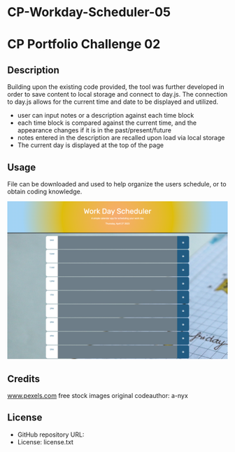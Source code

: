 # CP-Workday-Scheduler-05


# CP Portfolio Challenge 02

## Description

Building upon the existing code provided, the tool was further developed in order to save content to local storage and connect to day.js. The connection to day.js allows for the current time and date to be displayed and utilized.

- user can input notes or a description against each time block
- each time block is compared against the current time, and the appearance changes if it is in the past/present/future
- notes entered in the description are recalled upon load via local storage
- The current day is displayed at the top of the page

## Usage

File can be downloaded and used to help organize the users schedule, or to obtain coding knowledge. 

![Scheduler Screenshot](/assets/img/screencapture-127-0-0-1-5500-index-html-2023-04-27-20_25_34.png)

## Credits

www.pexels.com free stock images
original codeauthor: a-nyx


## License

- GitHub repository URL: 
- License: license.txt





